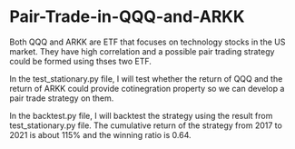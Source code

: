 # Pair-Trade-in-QQQ-and-ARKK
Both QQQ and ARKK are ETF that focuses on technology stocks in the US market. 
They have high correlation and a possible pair trading strategy could be formed using thses two ETF.

In the test_stationary.py file, I will test whether the return of QQQ and the return of ARKK could provide cotinegration property 
so we can develop a pair trade strategy on them.

In the backtest.py file, I will backtest the strategy using the result from test_stationary.py file. 
The cumulative return of the strategy from 2017 to 2021 is about 115% and the winning ratio is 0.64.
